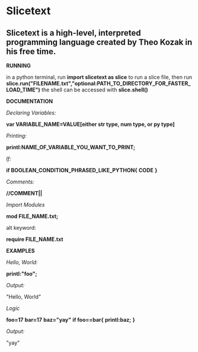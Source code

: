 # Slicetext
## Slicetext is a high-level, interpreted programming language created by Theo Kozak in his free time.

**RUNNING**

in a python terminal, run **import slicetext as slice**
to run a slice file, then run **slice.run("FILENAME.txt","optional:PATH_TO_DIRECTORY_FOR_FASTER_LOAD_TIME")**
the shell can be accessed with **slice.shell()**

**DOCUMENTATION**

*Declaring Variables:*

**var VARIABLE_NAME=VALUE[either str type, num type, or py type]**

*Printing:*

**printl:NAME_OF_VARIABLE_YOU_WANT_TO_PRINT;**

*If:*

**if BOOLEAN_CONDITION_PHRASED_LIKE_PYTHON{**
**CODE**
**}**

*Comments:*

**//COMMENT||**


*Import Modules*

**mod FILE_NAME.txt;**

alt keyword:

**require FILE_NAME.txt**

**EXAMPLES**

*Hello, World:*

**printl:"foo";**

*Output:*

"Hello, World"

*Logic*

**foo=17**
**bar=17**
**baz="yay"**
**if foo==bar{**
**printl:baz;**
**}**

*Output:*

"yay"
